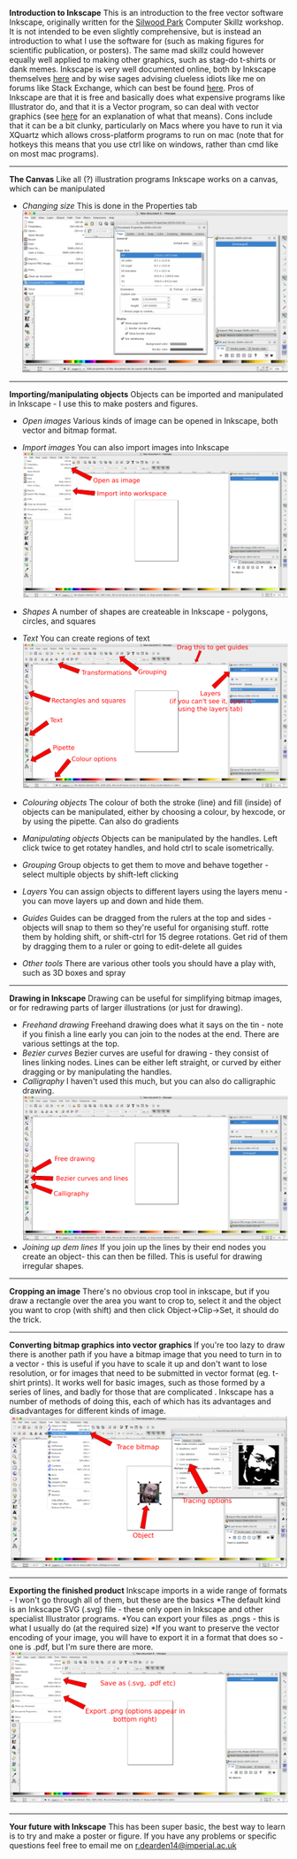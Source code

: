 **Introduction to Inkscape**
This is an introduction to the free vector software Inkscape, originally written for the [Silwood Park](http://www.imperial.ac.uk/silwood-park/) Computer Skillz workshop.
It is not intended to be even slightly comprehensive, but is instead an introduction to what I use the software for (such as making figures for scientific publication, or posters).
The same mad skillz could however equally well applied to making other graphics, such as stag-do t-shirts or dank memes.
Inkscape is very well documented online, both by Inkscape themselves [here](https://inkscape.org/en/learn/) and by wise sages advising clueless idiots like me on forums like Stack Exchange, which can best be found [here](http://www.lmfgtfy.com/).
Pros of Inkscape are that it is free and basically does what expensive programs like Illustrator do, and that it is a Vector program, so can deal with vector graphics (see [here](http://www.bbc.co.uk/schools/gcsebitesize/dida/graphics/bitmapvectorrev3.shtml) for an explanation of what that means).
Cons include that it can be a bit clunky, particularly on Macs where you have to run it via XQuartz which allows cross-platform programs to run on mac (note that for hotkeys this means that you use ctrl like on windows, rather than cmd like on most mac programs).
***
**The Canvas**
Like all (?) illustration programs Inkscape works on a canvas, which can be manipulated
* *Changing size* This is done in the Properties tab
![Properties](https://github.com/rpdearden/Miscellany/blob/master/How-to/Images/Ink_Properties.png "Document properties")

***
**Importing/manipulating objects**
Objects can be imported and manipulated in Inkscape - I use this to make posters and figures.
* *Open images* Various kinds of image can be opened in Inkscape, both vector and bitmap format.
* *Import images* You can also import images into Inkscape
![Opening](https://github.com/rpdearden/Miscellany/blob/master/How-to/Images/Ink_Opening.png "Opening stuff")


* *Shapes* A number of shapes are createable in Inkscape - polygons, circles, and squares
* *Text* You can create regions of text
![Objects](https://github.com/rpdearden/Miscellany/blob/master/How-to/Images/Ink_Objects.png "Object options")

* *Colouring objects* The colour of both the stroke (line) and fill (inside) of objects can be manipulated, either by choosing a colour, by hexcode, or by using the pipette. Can also do gradients
* *Manipulating objects* Objects can be manipulated by the handles.  Left click twice to get rotatey handles, and hold ctrl to scale isometrically.
* *Grouping* Group objects to get them to move and behave together - select multiple objects by shift-left clicking
* *Layers* You can assign objects to different layers using the layers menu - you can move layers up and down and hide them. 
* *Guides*  Guides can be dragged from the rulers at the top and sides - objects will snap to them so they're useful for organising stuff. rotte them by holding shift, or shift-ctrl for 15 degree rotations.  Get rid of them by dragging them to a ruler or going to edit-delete all guides
* *Other tools* There are various other tools you should have a play with, such as 3D boxes and spray

***
**Drawing in Inkscape**
Drawing can be useful for simplifying bitmap images, or for redrawing parts of larger illustrations (or just for drawing).
* *Freehand drawing* Freehand drawing does what it says on the tin - note if you finish a line early you can join to the nodes at the end.  There are various settings at the top.
* *Bezier curves* Bezier curves are useful for drawing - they consist of lines linking nodes.  Lines can be either left straight, or curved by either dragging or by manipulating the handles.
* *Calligraphy* I haven't used this much, but you can also do calligraphic drawing.
![Drawing](https://github.com/rpdearden/Miscellany/blob/master/How-to/Images/Ink_Drawing.png "Drawing options")
* *Joining up dem lines* If you join up the lines by their end nodes you create an object- this can then be filled.  This is useful for drawing irregular shapes.

***
**Cropping an image**
There's no obvious crop tool in inkscape, but if you draw a rectangle over the area you want to crop to, select it and the object you want to crop (with shift) and then click Object->Clip->Set, it should do the trick. 

***
**Converting bitmap graphics into vector graphics** 
If you're too lazy to draw there is another path if you have a bitmap image that you need to turn in to a vector  - this is useful if you have to scale it up and don't want to lose resolution, or for images that need to be submitted in vector format (eg. t-shirt prints).
It works well for basic images, such as those formed by a series of lines, and badly for those that are complicated .
Inkscape has a number of methods of doing this, each of which has its advantages and disadvantages for different kinds of image.
![Tracing](https://github.com/rpdearden/Miscellany/blob/master/How-to/Images/Ink_Tracing.png "Tracing bitmaps")


***
**Exporting the finished product**
Inkscape imports in a wide range of formats - I won't go through all of them, but these are the basics
*The default kind is an Inkscape SVG (.svg) file - these only open in Inkscape and other specialist Illustrator programs.
*You can export your files as .pngs - this is what I usually do (at the required size)
*If you want to preserve the vector encoding of your image, you will have to export it in a format that does so - one is .pdf, but I'm sure there are more.
![Exporting](https://github.com/rpdearden/Miscellany/blob/master/How-to/Images/Ink_Export.png "Exporting options")

***

**Your future with Inkscape**
This has been super basic, the best way to learn is to try and make a poster or figure. If you have any problems or specific questions feel free to email me on r.dearden14@imperial.ac.uk